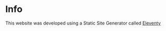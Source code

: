 # Info

This website was developed using a Static Site Generator called [Eleventy](https://https://11ty.dev/) 